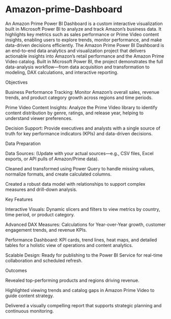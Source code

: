 # Amazon-prime-Dashboard
An Amazon Prime Power BI Dashboard is a custom interactive visualization built in Microsoft Power BI to analyze and track Amazon’s business data. It highlights key metrics such as sales performance or Prime Video content insights, enabling users to explore trends, monitor performance, and make data-driven decisions efficiently.
The Amazon Prime Power BI Dashboard is an end-to-end data analytics and visualization project that delivers actionable insights into Amazon’s retail performance and the Amazon Prime Video catalog.
Built in Microsoft Power BI, the project demonstrates the full data-analysis workflow—from data acquisition and transformation to modeling, DAX calculations, and interactive reporting.

Objectives

Business Performance Tracking: Monitor Amazon’s overall sales, revenue trends, and product category growth across regions and time periods.

Prime Video Content Insights: Analyze the Prime Video library to identify content distribution by genre, ratings, and release year, helping to understand viewer preferences.

Decision Support: Provide executives and analysts with a single source of truth for key performance indicators (KPIs) and data-driven decisions.

Data Preparation

Data Sources: (Update with your actual sources—e.g., CSV files, Excel exports, or API pulls of Amazon/Prime data).

Cleaned and transformed using Power Query to handle missing values, normalize formats, and create calculated columns.

Created a robust data model with relationships to support complex measures and drill-down analysis.

Key Features

Interactive Visuals: Dynamic slicers and filters to view metrics by country, time period, or product category.

Advanced DAX Measures: Calculations for Year-over-Year growth, customer engagement trends, and revenue KPIs.

Performance Dashboard: KPI cards, trend lines, heat maps, and detailed tables for a holistic view of operations and content analytics.

Scalable Design: Ready for publishing to the Power BI Service for real-time collaboration and scheduled refresh.

Outcomes

Revealed top-performing products and regions driving revenue.

Highlighted viewing trends and catalog gaps in Amazon Prime Video to guide content strategy.

Delivered a visually compelling report that supports strategic planning and continuous monitoring.
